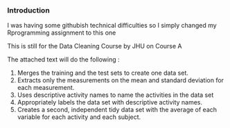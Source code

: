 ### Introduction

I was having some githubish technical difficulties so I simply changed my Rprogramming assignment to this one

This is still for the Data Cleaning Course by JHU  on Course A


The attached text will do the following :


1) Merges the training and the test sets to create one data set.
2) Extracts only the measurements on the mean and standard deviation for each measurement. 
3) Uses descriptive activity names to name the activities in the data set
4) Appropriately labels the data set with descriptive activity names. 
5) Creates a second, independent tidy data set with the average of each variable for each activity and each subject. 


